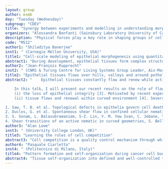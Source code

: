 ```yaml
---
layout: group
author: esmb
day: "Tuesday (Wednesday)"
subgroup: "CDEV"
title: "Synergy between experiments and modelling in understanding morphogenetic processes"
organizers: "Alessandra Bonfanti (Sainsbury Laboratory University of Cambridge, United Kingdom), Alexandre Kabla (University of Cambridge, United Kingdom)"
description: "Physical forces play a key role in shaping groups of cells into functional tissues. The study of forces during developmental processes started over a century ago with Sir D’Arcy Thompson. Since then, a multidisciplinary approach has been taken up by the scientific community aiming at identifying the physical principles underlying morphogenesis. During the last few years, new breakthroughs have been achieved by combining experimental data with a wide variety of theoretical approaches, from continuum to discrete models, and more recently by integrating artificial Intelligence within the analysis process. In this mini-symposium, we seek to bring together researchers developing advanced quantitative models using different approaches, in close collaboration with leading experimentalists. While providing new insights into developmental processes, the presentations will highlight how the diversity of modelling approaches lead to different interaction and use of experimental data."
code: "MS12"
author1: "Shiladitya Banerjee"
inst1: " (Carnegie Mellon University, USA)"
title1: "Cell-scale modeling of epithelial morphogenesis using quantitative theory and optogenetics"
abstract1: "During development, epithelial tissues form complex structures like organs through precise spatiotemporal coordination of cell shape changes. In vivo, many morphogenetic events are driven by pulsatile cellular contractions, which are rectified to produce irreversible tissue deformations. The functional significance of these pulsed contractions and their underlying mechanochemical circuits remain unknown. Here we develop quantitative cell-resolution models of epithelial tissues using live-cell imaging and optogenetic control of cytoskeletal force generation. We demonstrate that pulsed contraction acts as a mechanical ratchet to guide directed morphogenesis in epithelia and uncover the underlying feedback designs between cellular force generation and cell-cell adhesion. Our data and mathematical modeling provide new insights into how the localized production of cytoskeletal forces encode a fine-tuned instruction for cellular deformations that mediate epithelial morphogenesis."
author2: "Jean-François Rupprecht"
inst2: " (CNRS & Turing Centre for Living Systems Group Leader, Aix-Marseille University., France)"
title2: "Epithelial tissues flows over hills, valleys and around potholes"
abstract2: "	Epithelial tissues constantly flow and renew while acting as a barrier against environmental stress and abrasion. Flows within epithelial tissues are known to be associated with cell shape changes - e.g. with shear flows contributing to cell stretching – yet, by exerting forces on their neighbours, elongated cells could in turn contribute to flows. Hydrodynamic theories incorporating such cell shape/tissue flow mechanical feedback have been proposed to explain the specific flow patterns observed within in vitro confluent epithelial tissues [1,2]. 

	In this talk, I will present our recent results on the role of flows and cell-shape driven stresses in processes related to: 
	(i) the loss of epithelial integrity [3]. Motivated by recent experiments revealing the spontaneous formation of holes within MDCK cell monolayers cultured on soft hydrogels, we implemented a cell-based computational framework (called vertex model) whereby cell-cell junctions can rupture. We also introduced cell-based nematic stresses which we show triggers global spontaneous flows. In both experiments and simulations, we observe the onset of specific patterns in cell shapes called topological defects. While cells at the tip of comet-like +1/2 defects were shown to be compressed and highly prone to extrusion [1], here, our simulations explain the experimental observation that holes are created in high tension regions located either at the tail of comet-like +1/2 defects or near trefoil-like -1/2 defects.  In addition, our work indicate that the progressive deformation of cells at the border of the hole further drives the hole opening process itself, hence suggesting an unexpected role of active stresses in regulating tissue integrity [3].
	(ii) tissue flows and renewal within curved environment [4]. Several recent experimental work have shown that epithelial cells spread over curved substrates with a preferential orientation along specific curvature directions. In a recent preprint [4], we work out a set of hydrodynamic equations governing the cell shape and long-time flows of confluent tissues on non-deformable curved substrate. We derive analytical expressions for the threshold value of the local curvature and active stress strength above which a spontaneous global tissue flow arise at steady state. In particular, we predict the stability of a double-shear flow pattern which I will argue shares some similarities with the one observed during the Drosophila embryogenesis process of germ band extension.

1. Saw, T. B. et al. Topological defects in epithelia govern cell death and extrusion, Nature, (2017). 
2. Duclos, G. et al. Spontaneous shear flow in confined cellular nematics, Nature Physics (2018).
3. S. Sonam, L. Balasubramaniam, S-Z. Lin, Y. M. Yow Ivan, C. Jebane, Y. Toyama, Philippe Marcq, J. Prost, R.-M. Mège,  J-F. R., B. Ladoux, Mechanical stress driven by rigidity sensing governs epithelial stability (2021).
4. Shear transitions of an active nematic in curved geometries, S. Bell, S.-Z. Lin, J-F. R., and Jacques Prost (2021)."
author3: "Alan Lowe"
inst3: " (University College London, UK)"
title3: "Learning the rules of cell competition"
abstract3: "Cell competition is a quality control mechanism through which tissues eliminate unfit cells. In biochemical and mechanical competition, individual cell fate is determined by the local cellular neighbourhood. Despite this, cell competition remains poorly understood -- we do not know the interaction 'rules' that determine each cell's fate. This is largely because most studies only quantify whole population shifts for very few time points and for few cells. One major obstacle to understanding how population shifts occur as a result of single cell behaviours is that it requires thousands of cells to be tracked over long periods of time. To address this challenge, we recently built the first deep learning and automated single-cell microscopy system to analyse cell competition. We used this to analyse the cell cycle state of millions of single cells in mechanical competition, including cell division and death. These data suggest that tissue-scale population shifts are strongly affected by cellular-scale tissue organization. We find that local density has a dramatic effect on the rate of division and apoptosis under competitive conditions. Strikingly, our analysis reveals that proliferation of the winner cells is up-regulated in neighbourhoods mostly populated by loser cells. Finally, I present our current progress on developing a machine learning approach to learn interpretable “rules” of cell competition, by predicting the fate of cells in an evolving tissue."
author4: "Pasquale Ciarletta"
inst4: " (Politecnico di Milano, Italy)"
title4: "Pattern formation and self-organization during cancer cell budding in-vitro"
abstract4: "Tissue self-organization into defined and well-controlled three-dimensional structures is essential during development for the generation of organs. A similar, but highly deranged process might also occur during the aberrant growth of cancers, which frequently display a loss of the orderly structures of the tissue of origin, but retain a multicellular organization in the form of spheroids, strands, and buds. The latter structures are often seen when tumor masses switch to an invasive behavior into surrounding tissues. However, the general physical principles governing the self-organized architectures of tumor cell populations remain by and large unclear. In this work, we perform in-vitro experiments to characterize the growth properties of glioblastoma budding emerging from monolayers. We further propose a theoretical model and its finite element implementation to characterize such a topological transition, that is modelled as a self-organised, non-equilibrium phenomenon driven by the trade–off of mechanical forces and physical interactions exerted at cell-cell and cell–substrate adhesions. Notably, the unstable disorder states of uncontrolled cellular proliferation macroscopically emerge as complex spatio–temporal patterns that evolve statistically correlated by a universal law."
---
```

